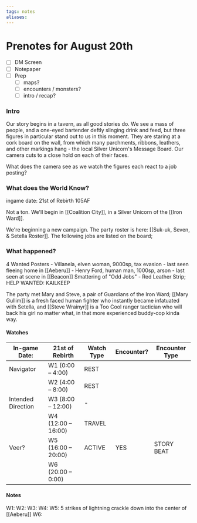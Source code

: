 ```yaml
---
tags: notes
aliases:
---
```


# Prenotes for August 20th
- [ ] DM Screen
- [ ] Notepaper
- [ ] Prep
	- [ ] maps?
	- [ ] encounters / monsters?
	- [ ] intro / recap?

### Intro
Our story begins in a tavern, as all good stories do. We see a mass of people, and a one-eyed bartender deftly slinging drink and feed, but three figures in particular stand out to us in this moment. They are staring at a cork board on the wall, from which many parchments, ribbons, leathers, and other markings hang - the local Silver Unicorn's Message Board. Our camera cuts to a close hold on each of their faces. 

What does the camera see as we watch the figures each react to a job posting?

### What does the World Know?
ingame date: 21st of Rebirth 105AF

Not a ton. We'll begin in [[Coalition City]], in a Silver Unicorn of the [[Iron Ward]].

We're beginning a new campaign. The party roster is here: [[Suk-uk, Seven, & Setella Roster]].
The following jobs are listed on the board;
### What happened?

4 Wanted Posters
	- Villanela, elven woman, 9000sp, tax evasion
		- last seen fleeing home in [[Aeberu]]
	- Henry Ford, human man, 1000sp, arson
		- last seen at scene in [[Beacon]]
Smattering of "Odd Jobs"
	- Red Leather Strip; HELP WANTED: KAILKEEP

The party met Mary and Steve, a pair of Guardians of the Iron Ward; [[Mary Gullim]] is a fresh faced human fighter who instantly became infatuated with Setella, and [[Steve Wrainyr]] is a Too Cool ranger tactician who will back his girl no matter what, in that more experienced buddy-cop kinda way.



#### Watches
| In-game Date:      | 21st of Rebirth    | Watch Type | Encounter? | Encounter Type |
| ------------------ | ------------------ | ---------- | ---------- | -------------- |
| Navigator          | W1 (0:00 – 4:00)   | REST       |            |                |
|                    | W2 (4:00 – 8:00)   | REST       |            |                |
| Intended Direction | W3 (8:00 – 12:00)  | -          |            |                |
|                    | W4 (12:00 – 16:00) | TRAVEL     |            |                |
| Veer?              | W5 (16:00 – 20:00) | ACTIVE     | YES        | STORY BEAT     |
|                    | W6 (20:00 – 0:00)  |            |            |                |
#### Notes
W1:
W2:
W3:
W4:
W5: 5 strikes of lightning crackle down into the center of [[Aeberu]]
W6: